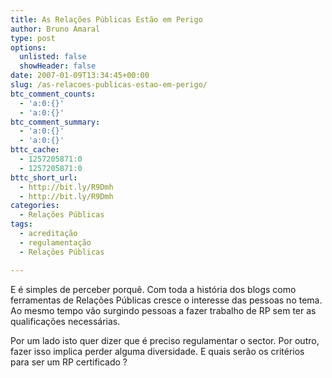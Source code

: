 ```yaml
---
title: As Relações Públicas Estão em Perigo
author: Bruno Amaral
type: post
options:
  unlisted: false
  showHeader: false
date: 2007-01-09T13:34:45+00:00
slug: /as-relacoes-publicas-estao-em-perigo/
btc_comment_counts:
  - 'a:0:{}'
  - 'a:0:{}'
btc_comment_summary:
  - 'a:0:{}'
  - 'a:0:{}'
bttc_cache:
  - 1257205871:0
  - 1257205871:0
bttc_short_url:
  - http://bit.ly/R9Dmh
  - http://bit.ly/R9Dmh
categories:
  - Relações Públicas
tags:
  - acreditação
  - regulamentação
  - Relações Públicas

---
```

E é simples de perceber porquê. Com toda a história dos blogs como ferramentas de Relações Públicas cresce o interesse das pessoas no tema. Ao mesmo tempo vão surgindo pessoas a fazer trabalho de RP sem ter as qualificações necessárias.

Por um lado isto quer dizer que é preciso regulamentar o sector. Por outro, fazer isso implica perder alguma diversidade. E quais serão os critérios para ser um RP certificado ?